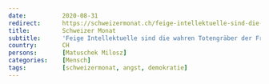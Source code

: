 ```yaml
---
date:          2020-08-31
redirect:      https://schweizermonat.ch/feige-intellektuelle-sind-die-wahren-totengraeber-der-freiheit/
title:         Schweizer Monat
subtitle:      'Feige Intellektuelle sind die wahren Totengräber der Freiheit'
country:       CH
persons:       [Matuschek Milosz]
categories:    [Mensch]
tags:          [schweizermonat, angst, demokratie]
---
```

